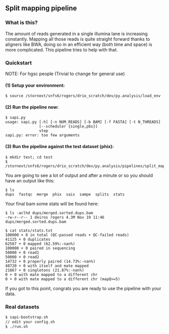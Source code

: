 ## Split mapping pipeline

### What is this?

The amount of reads generated in a single illumina lane is increasing constantly. Mapping all those reads is quite straight forward thanks to aligners like BWA,
doing so in an efficient way (both time and space) is more complicated. This pipeline tries to help with that.


### Quickstart

NOTE: For hgsc people (Trivial to change for general use)

#### (1) Setup your environment:

```$ source /stornext/snfs6/rogers/drio_scratch/dev/py.analysis/load_env```

#### (2) Run the pipeline now:

```
$ sapi.py
usage: sapi.py [-h] [-n NUM_READS] [-b BAM] [-f FASTA] [-t N_THREADS]
               [--scheduler {single,pbs}]
               step
sapi.py: error: too few arguments
```

#### (3) Run the pipeline against the test dataset (phix):

```
$ mkdir test; cd test
$ /stornext/snfs6/rogers/drio_scratch/dev/py.analysis/pipelines/split_mapping/test/run_phix.sh
```

You are going to see a lot of output and after a minute or so you should have an output like this:

```
$ ls
dups  fastqc  merge  phix  sais  sampe  splits  stats
```

Your final bam some stats will be found here:

```
$ ls -aclhd dups/merged.sorted.dups.bam
-rw-r--r-- 1 deiros rogers 4.3M Nov 19 11:46 dups/merged.sorted.dups.bam

$ cat stats/stats.txt
100000 + 0 in total (QC-passed reads + QC-failed reads)
41125 + 0 duplicates
62587 + 0 mapped (62.59%:-nan%)
100000 + 0 paired in sequencing
50000 + 0 read1
50000 + 0 read2
14732 + 0 properly paired (14.73%:-nan%)
40720 + 0 with itself and mate mapped
21867 + 0 singletons (21.87%:-nan%)
0 + 0 with mate mapped to a different chr
0 + 0 with mate mapped to a different chr (mapQ>=5)
```

If you got to this point, congrats you are ready to use the pipeline with your data.

### Real datasets

```sh
$ sapi-bootstrap.sh
// edit your config.sh
$ ./run.sh
```

